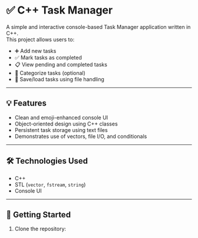 # ✅ C++ Task Manager

A simple and interactive console-based Task Manager application written in C++.  
This project allows users to:

- ➕ Add new tasks
- ✅ Mark tasks as completed
- 📋 View pending and completed tasks
- 📁 Categorize tasks (optional)
- 💾 Save/load tasks using file handling

---

## 💡 Features
- Clean and emoji-enhanced console UI
- Object-oriented design using C++ classes
- Persistent task storage using text files
- Demonstrates use of vectors, file I/O, and conditionals

---

## 🛠 Technologies Used
- C++
- STL (`vector`, `fstream`, `string`)
- Console UI

---

## 🚀 Getting Started

1. Clone the repository:
